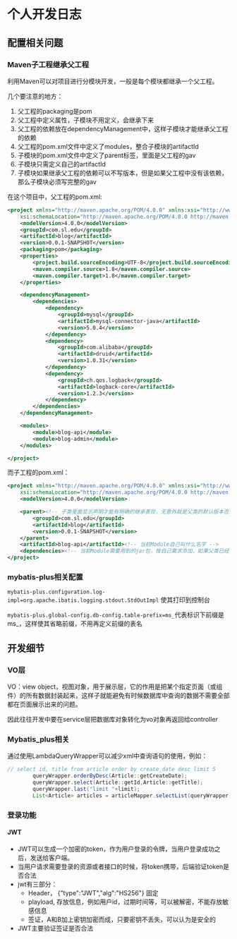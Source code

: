 # 个人开发日志

## 配置相关问题

### Maven子工程继承父工程

利用Maven可以对项目进行分模块开发，一般是每个模块都继承一个父工程。

几个要注意的地方：

1. 父工程的packaging是pom
2. 父工程中定义属性，子模块不用定义，会继承下来
3. 父工程的依赖放在dependencyManagement中，这样子模块才能继承父工程的依赖
4. 父工程的pom.xml文件中定义了modules，整合子模块的artifactId
5. 子模块的pom.xml文件中定义了parent标签，里面是父工程的gav
6. 子模块只需定义自己的artifactId
7. 子模块如果继承父工程的依赖可以不写版本，但是如果父工程中没有该依赖，那么子模块必须写完整的gav

在这个项目中，父工程的pom.xml:

```xml
<project xmlns="http://maven.apache.org/POM/4.0.0" xmlns:xsi="http://www.w3.org/2001/XMLSchema-instance"
    xsi:schemaLocation="http://maven.apache.org/POM/4.0.0 http://maven.apache.org/xsd/maven-4.0.0.xsd">
    <modelVersion>4.0.0</modelVersion>
    <groupId>com.sl.edu</groupId>
    <artifactId>blog</artifactId>
    <version>0.0.1-SNAPSHOT</version>
    <packaging>pom</packaging>
    <properties>
        <project.build.sourceEncoding>UTF-8</project.build.sourceEncoding>
        <maven.compiler.source>1.8</maven.compiler.source>
        <maven.compiler.target>1.8</maven.compiler.target>
    </properties>

    <dependencyManagement>
        <dependencies>
            <dependency>
                <groupId>mysql</groupId>
                <artifactId>mysql-connector-java</artifactId>
                <version>5.0.4</version>
            </dependency>
            <dependency>
                <groupId>com.alibaba</groupId>
                <artifactId>druid</artifactId>
                <version>1.0.31</version>
            </dependency>
            <dependency>
                <groupId>ch.qos.logback</groupId>
                <artifactId>logback-core</artifactId>
                <version>1.2.3</version>
            </dependency>
        </dependencies>
    </dependencyManagement>

    <modules>
        <module>blog-api</module>
        <module>blog-admin</module>
    </modules>

</project>
```

而子工程的pom.xml：

```xml
<project xmlns="http://maven.apache.org/POM/4.0.0" xmlns:xsi="http://www.w3.org/2001/XMLSchema-instance"
    xsi:schemaLocation="http://maven.apache.org/POM/4.0.0 http://maven.apache.org/xsd/maven-4.0.0.xsd">
    <modelVersion>4.0.0</modelVersion>

    <parent><!-- 子类里面显示声明才能有明确的继承表现，无意外就是父类的默认版本否则自己定义 -->
        <groupId>com.sl.edu</groupId>
        <artifactId>blog</artifactId>
        <version>0.0.1-SNAPSHOT</version>
    </parent>
    <artifactId>blog-api</artifactId><!-- 当前Module自己叫什么名字 -->
    <dependencies><!-- 当前Module需要用到的jar包，按自己需求添加，如果父类已经包含了，可以不用写版本号 -->　　　　<dependency>　　　　　　<groupId>com.alibaba</groupId>　　　　　　<artifactId>druid</artifactId>　　　　</dependency>　　　　<dependency>　　　　　　<groupId>ch.qos.logback</groupId>　　　　　　<artifactId>logback-core</artifactId>　　　　</dependency>　　</dependencies> 
</project>
```

### mybatis-plus相关配置

`mybatis-plus.configuration.log-impl=org.apache.ibatis.logging.stdout.StdOutImpl`
使其打印到控制台

`mybatis-plus.global-config.db-config.table-prefix=ms_`代表标识下前缀是ms_，这样使其省略前缀，不用再定义前缀的表名

## 开发细节

### VO层

VO：view object，视图对象，用于展示层，它的作用是把某个指定页面（或组件）的所有数据封装起来，这样子就能避免有时候数据库中查询的数据不需要全部都在页面展示出来的问题。

因此往往开发中要在service层把数据库对象转化为vo对象再返回给controller

### Mybatis_plus相关

通过使用LambdaQueryWrapper可以减少xml中查询语句的使用，例如：

```java
// select id, title from article order by create_date desc limit 5
        queryWrapper.orderByDesc(Article::getCreateDate);
        queryWrapper.select(Article::getId,Article::getTitle);
        queryWrapper.last("limit "+limit);
        List<Article> articles = articleMapper.selectList(queryWrapper);
```

### 登录功能

#### JWT

* JWT可以生成一个加密的token，作为用户登录的令牌，当用户登录成功之后，发送给客户端。
* 当用户请求需要登录的资源或者接口的时候，将token携带，后端验证token是否合法
* jwt有三部分：
  * Header， {"type":"JWT","alg":"HS256"} 固定
  * playload, 存放信息，例如用户id，过期时间等，可以被解密，不能存放敏感信息
  * 签证，A和B加上密钥加密而成，只要密钥不丢失，可以认为是安全的
* JWT主要验证签证是否合法

